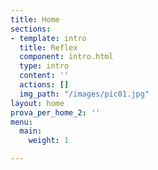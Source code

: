 ```yaml
---
title: Home
sections:
- template: intro
  title: Reflex
  component: intro.html
  type: intro
  content: ''
  actions: []
  img_path: "/images/pic01.jpg"
layout: home
prova_per_home_2: ''
menu:
  main:
    weight: 1

---
```

